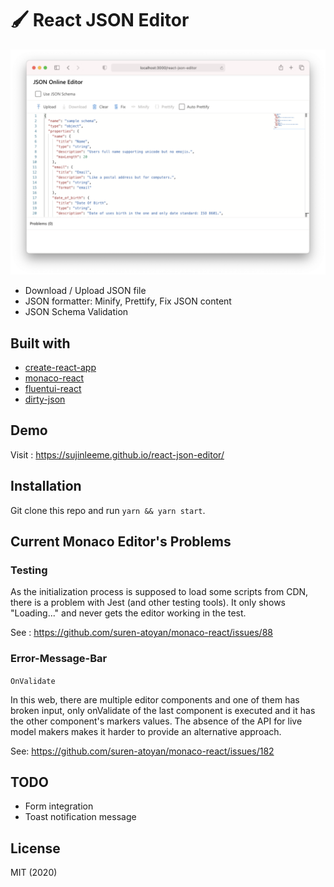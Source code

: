 # 🖌 React JSON Editor

![alt text](./demo.png "demo")

- Download / Upload JSON file
- JSON formatter: Minify, Prettify, Fix JSON content
- JSON Schema Validation

## Built with

- [create-react-app](https://reactjs.org/docs/create-a-new-react-app.html)
- [monaco-react](https://github.com/suren-atoyan/monaco-react)
- [fluentui-react](https://github.com/microsoft/fluentui)
- [dirty-json](https://github.com/RyanMarcus/dirty-json)

## Demo

Visit : https://sujinleeme.github.io/react-json-editor/

## Installation

Git clone this repo and run `yarn && yarn start`.

## Current Monaco Editor's Problems

### Testing

As the initialization process is supposed to load some scripts from CDN, there is a problem with Jest (and other testing tools). It only shows "Loading..." and never gets the editor working in the test.

See : https://github.com/suren-atoyan/monaco-react/issues/88

### Error-Message-Bar

`OnValidate`

In this web, there are multiple editor components and one of them has broken input, only onValidate of the last component is executed and it has the other component's markers values. The absence of the API for live model makers makes it harder to provide an alternative approach.

See: https://github.com/suren-atoyan/monaco-react/issues/182

## TODO

- Form integration
- Toast notification message

## License

MIT (2020)
